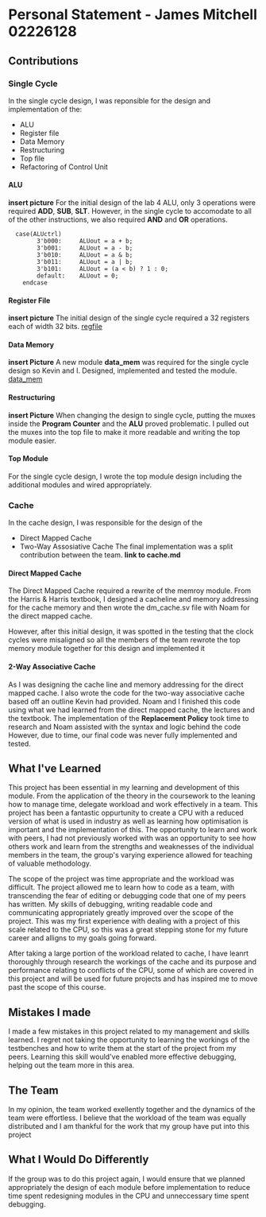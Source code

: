 # Personal Statement - James Mitchell 02226128
## Contributions
### Single Cycle 

In the single cycle design, I was reponsible for the design and implementation of the:
- ALU
- Register file
- Data Memory
- Restructuring
- Top file
- Refactoring of Control Unit

#### ALU
**insert picture**
For the initial design of the lab 4 ALU, only 3 operations were required **ADD**, **SUB**, **SLT**. However, in the single cycle to accomodate to all of the other instructions, we also required **AND** and **OR** operations. 
```SV
  case(ALUctrl)
        3'b000:     ALUout = a + b;
        3'b001:     ALUout = a - b;
        3'b010:     ALUout = a & b;
        3'b011:     ALUout = a | b;
        3'b101:     ALUout = (a < b) ? 1 : 0;
        default:    ALUout = 0;   
    endcase
```
#### Register File
**insert picture**
The initial design of the single cycle required a 32 registers each of width 32 bits. 
[regfile](/rtl/regfile.sv)

#### Data Memory
**insert Picture**
A new module **data_mem** was required for the single cycle design so Kevin and I. Designed, implemented and tested the module.
[data_mem](/rtl/data_mem.sv)

#### Restructuring
**insert Picture**
When changing the design to single cycle, putting the muxes inside the **Program Counter** and the **ALU** proved problematic. I pulled out the muxes into the top file to make it more readable and writing the top module easier.

#### Top Module 
For the single cycle design, I wrote the top module design including the additional modules and wired appropriately.

### Cache
In the cache design, I was responsible for the design of the
- Direct Mapped Cache
- Two-Way Assosiative Cache
The final implementation was a split contribution between the team.
**link to cache.md**
 
#### Direct Mapped Cache

The Direct Mapped Cache required a rewrite of the memroy module. From the Harris & Harris textbook, I designed a cacheline and memory addressing for the cache memory and then wrote the dm_cache.sv file with Noam for the direct mapped cache. 

However, after this initial design, it was spotted in the testing that the clock cycles were misaligned so all the members of the team rewrote the top memory module together for this design and implemented it 

#### 2-Way Associative Cache

As I was designing the cache line and memory addressing for the direct mapped cache. I also wrote the code for the two-way associative cache based off an outline Kevin had provided. Noam and I finished this code using what we had learned from the direct mapped cache, the lectures and the textbook. The implementation of the **Replacement Policy** took time to research and Noam assisted with the syntax and logic behind the code  However, due to time, our final code was never fully implemented and tested.

## What I've Learned 
This project has been essential in my learning and development of this module. From the application of the theory in the coursework to the leaning how to manage time, delegate workload and work effectively in a team. This project has been a fantastic oppurtunity to create a CPU with a reduced version of what is used in industry as well as learning how optimisation is important and the implementation of this. The opportunity to learn and work with peers, I had not previously worked with was an opportunity to see how others work and learn from the strengths and weaknesses of the individual members in the team, the group's varying experience allowed for teaching of valuable methodology.

The scope of the project was time appropriate and the workload was difficult. The project allowed me to learn how to code as a team, with transcending the fear of editing or debugging code that one of my peers has written. My skills of debugging, writing readable code and communicating appropriately greatly improved over the scope of the project. This was my first experience with dealing with a project of this scale related to the CPU, so this was a great stepping stone for my future career and alligns to my goals going forward.

After taking a large portion of the workload related to cache, I have leanrt thoroughly through research the workings of the cache and its purpose and performance relating to conflicts of the CPU, some of which are covered in this project and will be used for future projects and has inspired me to move past the scope of this course.

## Mistakes I made 
I made a few mistakes in this project related to my management and skills learned. I regret not taking the opportunity to learning the workings of the testbenches and how to write them at the start of the project from my peers. Learning this skill would've enabled more effective debugging, helping out the team more in this area.  

## The Team 
In my opinion, the team worked exellently together and the dynamics of the team were effortless. I believe that the workload of the team was equally distributed and I am thankful for the work that my group have put into this project

## What I Would Do Differently
If the group was to do this project again, I would ensure that we planned appropriately the design of each module before implementation to reduce time spent redesigning modules in the CPU and unneccessary time spent debugging.
